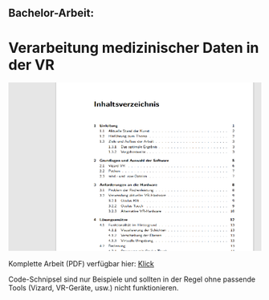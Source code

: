 <h2>Bachelor-Arbeit:</h2><p></p>
<H1>Verarbeitung medizinischer Daten in der VR</H1>
<p></p>
<img src="port_bachelor.png">
<p></p>
Komplette Arbeit (PDF) verfügbar hier: <a href="https://github.com/paalwie/BachelorMedizin/blob/main/arbeit.pdf">Klick</a>
<p></p>
Code-Schnipsel sind nur Beispiele und sollten in der Regel ohne passende Tools (Vizard, VR-Geräte, usw.) nicht funktionieren.
